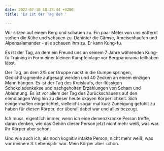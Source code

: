 ```yaml
---
date: 2022-07-18 18:38:44 +0200
title: 'Es ist der Tag der '

---
```

Wir sitzen auf einem Berg und schauen zu. Ein paar Meter von uns entfernt stehen die Kühe und schauen zu. Dahinter die Gämse, Ameisenhaufen und Alpensalamander - alle schauen ihm zu. Er kann Kung-fu.

Es ist der Tag, an dem ein Freund uns an seinem 7 Jahre währenden Kung-fu Training in Form einer kleinen Kampfeinlage vor Bergpanorama teilhaben lässt.

Der Tag, an dem 2/5 der Gruppe nackt in die Gumpe springen, Gedichtfragmente aufgesagt werden und 40 Zecken an einem einzigen Mann hängen. Es ist der Tag des Kreislaufs, der flüssigen Schokoladenkekse und nachgeholten Erzählungen von Scham und Ablehnung. Es ist vor allem der Tag des Zurückschauens auf den elendlangen Weg hin zu dieser heute okayen Körperlichkeit. Sich einigermaßen eingerichtet, vielleicht sogar mal kurz Zuneigung gefühlt zu haben für diesen Körper, der überall dabei war und alles bezeugt. 

Ich muss, eigentlich immer, wenn ich eine demenzkranke Person treffe, daran denken, wie das Gehirn dieser Person jetzt nicht mehr weiß, was war. Ihr Körper aber schon. 

Und wie auch ich, als noch kognitiv intakte Person, nicht mehr weiß, was vor meinem 3. Lebensjahr war. Mein Körper aber schon. 